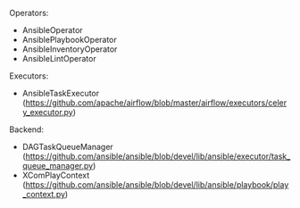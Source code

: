 Operators:
* AnsibleOperator
* AnsiblePlaybookOperator
* AnsibleInventoryOperator
* AnsibleLintOperator

Executors:
* AnsibleTaskExecutor<CeleryExecutor> (https://github.com/apache/airflow/blob/master/airflow/executors/celery_executor.py)

Backend:
* DAGTaskQueueManager (https://github.com/ansible/ansible/blob/devel/lib/ansible/executor/task_queue_manager.py)
* XComPlayContext (https://github.com/ansible/ansible/blob/devel/lib/ansible/playbook/play_context.py)
